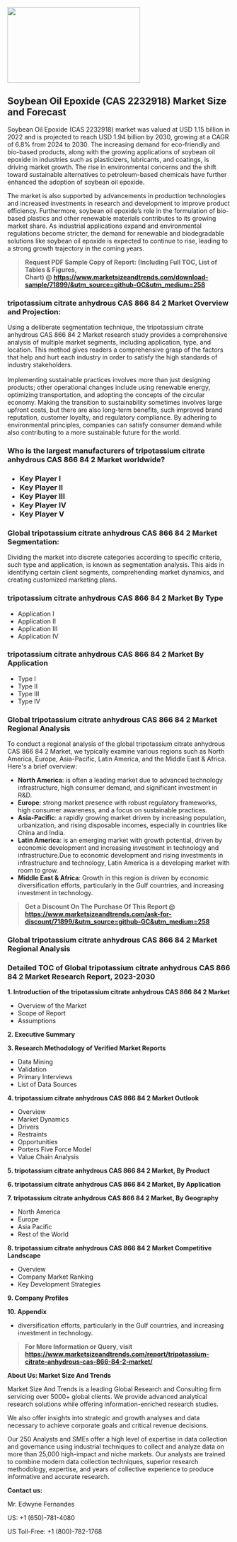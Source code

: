 <p><img class="alignnone size-medium wp-image-20088" src="https://ffe5etoiles.com/wp-content/uploads/2024/12/MST1-300x171.png" alt="" width="300" height="171" /></p><h2>Soybean Oil Epoxide (CAS 2232918) Market Size and Forecast</h2><p>Soybean Oil Epoxide (CAS 2232918) market was valued at USD 1.15 billion in 2022 and is projected to reach USD 1.94 billion by 2030, growing at a CAGR of 6.8% from 2024 to 2030. The increasing demand for eco-friendly and bio-based products, along with the growing applications of soybean oil epoxide in industries such as plasticizers, lubricants, and coatings, is driving market growth. The rise in environmental concerns and the shift toward sustainable alternatives to petroleum-based chemicals have further enhanced the adoption of soybean oil epoxide.</p><p>The market is also supported by advancements in production technologies and increased investments in research and development to improve product efficiency. Furthermore, soybean oil epoxide’s role in the formulation of bio-based plastics and other renewable materials contributes to its growing market share. As industrial applications expand and environmental regulations become stricter, the demand for renewable and biodegradable solutions like soybean oil epoxide is expected to continue to rise, leading to a strong growth trajectory in the coming years.</p></p><blockquote id="" class=""><strong>Request PDF Sample Copy of Report: (Including Full TOC, List of Tables &amp; Figures, Chart)&nbsp;@&nbsp;<strong><a href="https://www.marketsizeandtrends.com/download-sample/71899/&utm_source=github-GC&utm_medium=258" target="_blank">https://www.marketsizeandtrends.com/download-sample/71899/&utm_source=github-GC&utm_medium=258</a></strong></strong></blockquote><h3 id="" class="">tripotassium citrate anhydrous CAS 866 84 2 Market&nbsp;Overview and Projection:</h3><p id="" class="">Using a deliberate segmentation technique, the tripotassium citrate anhydrous CAS 866 84 2 Market research study provides a comprehensive analysis of multiple market segments, including application, type, and location. This method gives readers a comprehensive grasp of the factors that help and hurt each industry in order to satisfy the high standards of industry stakeholders. <br /> <br />Implementing sustainable practices involves more than just designing products; other operational changes include using renewable energy, optimizing transportation, and adopting the concepts of the circular economy. Making the transition to sustainability sometimes involves large upfront costs, but there are also long-term benefits, such improved brand reputation, customer loyalty, and regulatory compliance. By adhering to environmental principles, companies can satisfy consumer demand while also contributing to a more sustainable future for the world.</p><h3 id="" class="">Who is the largest manufacturers of&nbsp;tripotassium citrate anhydrous CAS 866 84 2 Market worldwide?</h3><h3 class=""><p><ul><li>Key Player I </li><li> Key Player II </li><li> Key Player III </li><li> Key Player IV </li><li> Key Player V</li></ul></p></h3><h3 id="" class="">Global&nbsp;tripotassium citrate anhydrous CAS 866 84 2 Market Segmentation:</h3><p id="" class="">Dividing the market into discrete categories according to specific criteria, such type and application, is known as segmentation analysis. This aids in identifying certain client segments, comprehending market dynamics, and creating customized marketing plans.</p><h3 id="" class="">tripotassium citrate anhydrous CAS 866 84 2 Market&nbsp;By Type</h3><p><p><ul><li>Application I</li><li> Application II</li><li> Application III</li><li> Application IV</p></li></ul></p></p><h3 id="" class="">tripotassium citrate anhydrous CAS 866 84 2 Market&nbsp;By Application</h3><p class=""><p><ul><li>Type I</li><li> Type II</li><li> Type III</li><li> Type IV</li></ul></p></p><h3 id="" class="">Global tripotassium citrate anhydrous CAS 866 84 2 Market Regional Analysis</h3><p id="" class="">To conduct a regional analysis of the global tripotassium citrate anhydrous CAS 866 84 2 Market, we typically examine various regions such as North America, Europe, Asia-Pacific, Latin America, and the Middle East &amp; Africa. Here's a brief overview:</p><ul><li><strong>North America</strong>: is often a leading market due to advanced technology infrastructure, high consumer demand, and significant investment in R&amp;D.</li><li><strong>Europe</strong>: strong market presence with robust regulatory frameworks, high consumer awareness, and a focus on sustainable practices.</li><li><strong>Asia-Pacific</strong>: a rapidly growing market driven by increasing population, urbanization, and rising disposable incomes, especially in countries like China and India.</li><li><strong>Latin America</strong>: is an emerging market with growth potential, driven by economic development and increasing investment in technology and infrastructure.Due to economic development and rising investments in infrastructure and technology, Latin America is a developing market with room to grow.</li><li><strong>Middle East &amp; Africa</strong>: Growth in this region is driven by economic diversification efforts, particularly in the Gulf countries, and increasing investment in technology.</li></ul><blockquote id="" class=""><strong>Get a Discount On The Purchase Of This Report @ <strong><a href="https://www.marketsizeandtrends.com/ask-for-discount/71899/&utm_source=github-GC&utm_medium=258" target="_blank">https://www.marketsizeandtrends.com/ask-for-discount/71899/&utm_source=github-GC&utm_medium=258</a></strong></strong></blockquote><h3 id="" class="">Global tripotassium citrate anhydrous CAS 866 84 2 Market Regional Analysis</h3><h3 id="" class="">Detailed TOC of Global tripotassium citrate anhydrous CAS 866 84 2 Market Research Report, 2023-2030</h3><p id="" class=""><strong>1. Introduction of the tripotassium citrate anhydrous CAS 866 84 2 Market</strong></p><ul><li>Overview of the Market</li><li>Scope of Report</li><li>Assumptions</li></ul><p id="" class=""><strong>2. Executive Summary</strong></p><p id="" class=""><strong>3. Research Methodology of Verified Market Reports</strong></p><ul><li>Data Mining</li><li>Validation</li><li>Primary Interviews</li><li>List of Data Sources</li></ul><p id="" class=""><strong>4. tripotassium citrate anhydrous CAS 866 84 2 Market Outlook</strong></p><ul><li>Overview</li><li>Market Dynamics</li><li>Drivers</li><li>Restraints</li><li>Opportunities</li><li>Porters Five Force Model</li><li>Value Chain Analysis</li></ul><p id="" class=""><strong>5. tripotassium citrate anhydrous CAS 866 84 2 Market, By Product</strong></p><p id="" class=""><strong>6. tripotassium citrate anhydrous CAS 866 84 2 Market, By Application</strong></p><p id="" class=""><strong>7. tripotassium citrate anhydrous CAS 866 84 2 Market, By Geography</strong></p><ul><li>North America</li><li>Europe</li><li>Asia Pacific</li><li>Rest of the World</li></ul><p id="" class=""><strong>8. tripotassium citrate anhydrous CAS 866 84 2 Market Competitive Landscape</strong></p><ul><li>Overview</li><li>Company Market Ranking</li><li>Key Development Strategies</li></ul><p id="" class=""><strong>9. Company Profiles</strong></p><p id="" class=""><strong>10. Appendix</strong></p><ul><li>diversification efforts, particularly in the Gulf countries, and increasing investment in technology.</li></ul><blockquote id="" class=""><strong>For More Information or Query, visit <strong><strong><a href="https://www.marketsizeandtrends.com/report/tripotassium-citrate-anhydrous-cas-866-84-2-market/" target="_blank">https://www.marketsizeandtrends.com/report/tripotassium-citrate-anhydrous-cas-866-84-2-market/</a></strong></strong></strong></blockquote><p id="" class=""><strong>About Us: Market Size And Trends</strong></p><p id="" class="">Market Size And Trends is a leading Global Research and Consulting firm servicing over 5000+ global clients. We provide advanced analytical research solutions while offering information-enriched research studies.</p><p id="" class="">We also offer insights into strategic and growth analyses and data necessary to achieve corporate goals and critical revenue decisions.</p><p id="" class="">Our 250 Analysts and SMEs offer a high level of expertise in data collection and governance using industrial techniques to collect and analyze data on more than 25,000 high-impact and niche markets. Our analysts are trained to combine modern data collection techniques, superior research methodology, expertise, and years of collective experience to produce informative and accurate research.</p><p id="" class=""><strong>Contact us:</strong></p><p id="" class="">Mr. Edwyne Fernandes</p><p id="" class="">US: +1 (650)-781-4080</p><p id="" class="">US Toll-Free: +1 (800)-782-1768</p>
